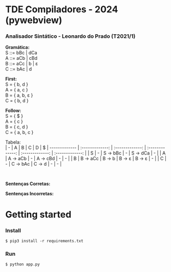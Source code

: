 ﻿# TDE Compiladores - 2024 (pywebview)

### Analisador Sintático - Leonardo do Prado (T2021/1)

**Gramática:** <br/>
S ::= bBc | dCa <br/>
A ::= aCb | cBd <br/>
B ::= aCc | b | ε <br/>
C ::= bAc | d

**First:** <br/>
S = { b, d } <br/>
A = { a, c } <br/>
B = { a, b, ε } <br/>
C = { b, d } 

**Follow:** <br/>
S = { $ } <br/>
A = { c } <br/>
B = { c, d } <br/>
C = { a, b, c }

Tabela: <br/>
| - | A      | B      | C      | D      | $ 
| ------------- | :-------------: | :-------------: |  :-------------: |   :-------------: |   :-------------: |
| S | - | S → bBc | - | S → dCa | - |
| A | A → aCb | -  | A → cBd | - | - |
| B | B → aCc | B → b | B → ε | B → ε | - |
| C | - | C → bAc | C → d | -      | - |

<br/>

**Sentenças Corretas:** <br/> 


**Sentenças Incorretas:** <br/>


# Getting started

### Install
```
$ pip3 install -r requirements.txt
```

### Run
```
$ python app.py
```
